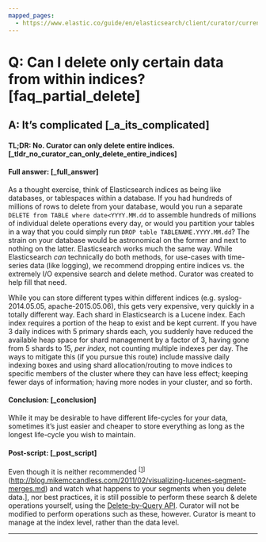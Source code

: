 ```yaml
---
mapped_pages:
  - https://www.elastic.co/guide/en/elasticsearch/client/curator/current/faq_partial_delete.html
---
```


# Q: Can I delete only certain data from within indices? [faq_partial_delete]

## A: It’s complicated [_a_its_complicated]


#### TL;DR: No. Curator can only delete entire indices. [_tldr_no_curator_can_only_delete_entire_indices]


#### Full answer: [_full_answer]

As a thought exercise, think of Elasticsearch indices as being like databases, or tablespaces within a database. If you had hundreds of millions of rows to delete from your database, would you run a separate `DELETE from TABLE where date<YYYY.MM.dd` to assemble hundreds of millions of individual delete operations every day, or would you partition your tables in a way that you could simply run `DROP table TABLENAME.YYYY.MM.dd`? The strain on your database would be astronomical on the former and next to nothing on the latter. Elasticsearch works much the same way. While Elasticsearch *can* technically do both methods, for use-cases with time-series data (like logging), we recommend dropping entire indices vs. the extremely I/O expensive search and delete method. Curator was created to help fill that need.

While you can store different types within different indices (e.g. syslog-2014.05.05, apache-2015.05.06), this gets very expensive, very quickly in a totally different way. Each shard in Elasticsearch is a Lucene index. Each index requires a portion of the heap to exist and be kept current. If you have 3 daily indices with 5 primary shards each, you suddenly have reduced the available heap space for shard management by a factor of 3, having gone from 5 shards to 15, *per index,* not counting multiple indexes per day. The ways to mitigate this (if you pursue this route) include massive daily indexing boxes and using shard allocation/routing to move indices to specific members of the cluster where they can have less effect; keeping fewer days of information; having more nodes in your cluster, and so forth.


#### Conclusion: [_conclusion]

While it may be desirable to have different life-cycles for your data, sometimes it’s just easier and cheaper to store everything as long as the longest life-cycle you wish to maintain.


#### Post-script: [_post_script]

Even though it is neither recommended <sup class="footnote">[<a id="_footnoteref_1" class="footnote" href="#_footnotedef_1" title="View footnote.">1</a>]</sup>(http://blog.mikemccandless.com/2011/02/visualizing-lucenes-segment-merges.md) and watch what happens to your segments when you delete data.], nor best practices, it is still possible to perform these search & delete operations yourself, using the [Delete-by-Query API](http://www.elastic.co/guide/en/elasticsearch/reference/8.15/docs-delete-by-query.md). Curator will not be modified to perform operations such as these, however. Curator is meant to manage at the index level, rather than the data level.

<hr>

